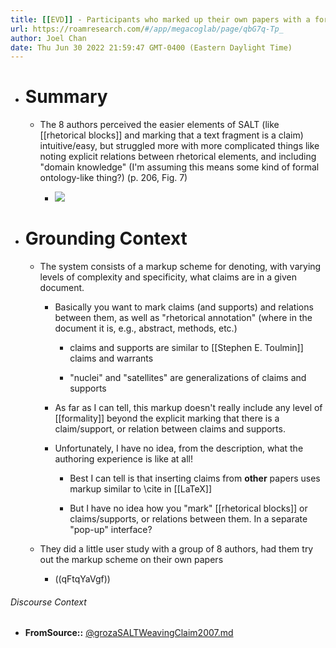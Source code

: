 ```yaml
---
title: [[EVD]] - Participants who marked up their own papers with a formal semantic scheme perceived the task of formally marking claims in the text to be intuitive, in contrast to formally marking rhetorical relations between claims - [[@grozaSALTWeavingClaim2007]]
url: https://roamresearch.com/#/app/megacoglab/page/qbG7q-Tp_
author: Joel Chan
date: Thu Jun 30 2022 21:59:47 GMT-0400 (Eastern Daylight Time)
---
```


- # Summary

    - The 8 authors perceived the easier elements of SALT (like [[rhetorical blocks]] and marking that a text fragment is a claim) intuitive/easy, but struggled more with more complicated things like noting explicit relations between rhetorical elements, and including "domain knowledge" (I'm assuming this means some kind of formal ontology-like thing?) (p. 206, Fig. 7)

        - ![](https://firebasestorage.googleapis.com/v0/b/firescript-577a2.appspot.com/o/imgs%2Fapp%2Fmegacoglab%2FxaTiISbs_X.png?alt=media&token=db538780-4c7f-4e5e-8d95-59813b590f37)
- # Grounding Context

    - The system consists of a markup scheme for denoting, with varying levels of complexity and specificity, what claims are in a given document.

        - Basically you want to mark claims (and supports) and relations between them, as well as "rhetorical annotation" (where in the document it is, e.g., abstract, methods, etc.)

            - claims and supports are similar to [[Stephen E. Toulmin]] claims and warrants

            - "nuclei" and "satellites" are generalizations of claims and supports

        - As far as I can tell, this markup doesn't really include any level of [[formality]] beyond the explicit marking that there is a claim/support, or relation between claims and supports.

        - Unfortunately, I have no idea, from the description, what the authoring experience is like at all!

            - Best I can tell is that inserting claims from __other__ papers uses markup similar to \cite in [[LaTeX]]

            - But I have no idea how you "mark" [[rhetorical blocks]] or claims/supports, or relations between them. In a separate "pop-up" interface?

    - They did a little user study with a group of 8 authors, had them try out the markup scheme on their own papers

        - ((qFtqYaVgf))

###### Discourse Context

- **FromSource::** [@grozaSALTWeavingClaim2007.md](@grozaSALTWeavingClaim2007.md)
